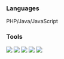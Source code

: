 ### Languages
PHP/Java/JavaScript

### Tools
![](https://img.shields.io/badge/MySQL-60%20month-brightgreen?style=flat-square&logo=mysql&logoColor=violet) ![](https://img.shields.io/badge/Redis-60%20month-orange) ![](https://img.shields.io/badge/RabbitMQ-36%20month-blue) ![](https://img.shields.io/badge/Elasticsearch-24%20month-yellow) ![](https://img.shields.io/badge/MongoDB-24%20month-yellowgreen)
